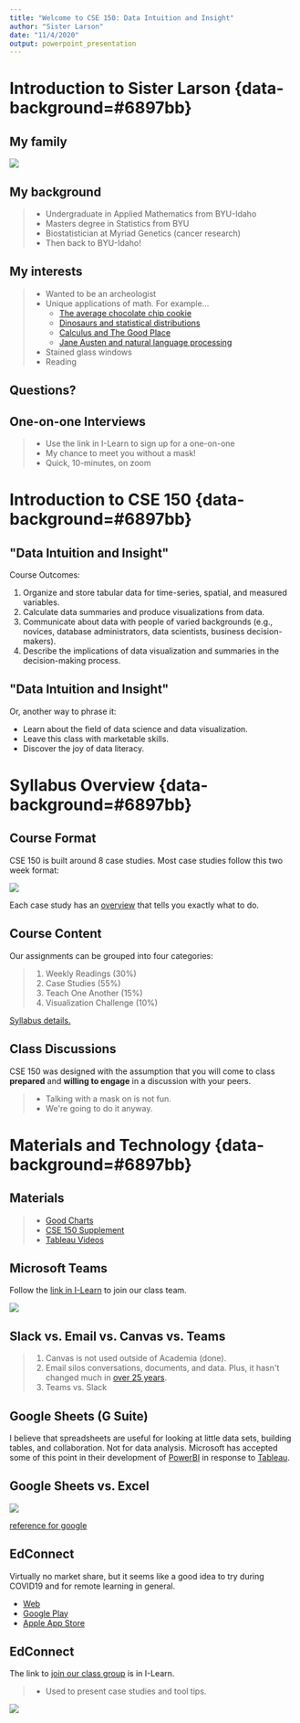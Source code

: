 ```yaml
---
title: "Welcome to CSE 150: Data Intuition and Insight"
author: "Sister Larson"
date: "11/4/2020"
output: powerpoint_presentation
---
```


# Introduction to Sister Larson {data-background=#6897bb}

## My family

![](images/crazy_family.jpg)

## My background

> - Undergraduate in Applied Mathematics from BYU-Idaho
> - Masters degree in Statistics from BYU
> - Biostatistician at Myriad Genetics (cancer research)
> - Then back to BYU-Idaho!

## My interests

> - Wanted to be an archeologist
> - Unique applications of math. For example...
>   - [The average chocolate chip cookie](https://pudding.cool/2018/05/cookies/)
>   - [Dinosaurs and statistical distributions](https://twitter.com/EmpiricalDave/status/1067941369237434368)
>   - [Calculus and The Good Place](https://www.andrewheiss.com/blog/2019/02/16/algebra-calculus-r-yacas/)
>   - [Jane Austen and natural language processing](https://juliasilge.com/blog/you-must-allow-me/)
> - Stained glass windows
> - Reading

## Questions?

## One-on-one Interviews

> - Use the link in I-Learn to sign up for a one-on-one
> - My chance to meet you without a mask!
> - Quick, 10-minutes, on zoom


# Introduction to CSE 150 {data-background=#6897bb}

## "Data Intuition and Insight"

Course Outcomes:

1. Organize and store tabular data for time-series, spatial, and measured variables.
2. Calculate data summaries and produce visualizations from data.
3. Communicate about data with people of varied backgrounds (e.g., novices, database administrators, data scientists, business decision-makers).
4. Describe the implications of data visualization and summaries in the decision-making process.

## "Data Intuition and Insight"

Or, another way to phrase it:

- Learn about the field of data science and data visualization.
- Leave this class with marketable skills.
- Discover the joy of data literacy.
















# Syllabus Overview  {data-background=#6897bb}

## Course Format

CSE 150 is built around 8 case studies. Most case studies follow this two week format:

![](images/class_format.png)

Each case study has an [overview](https://byui.instructure.com/courses/102734/pages/visualization-introduction-overview?module_item_id=13091932) that tells you exactly what to do.

## Course Content

Our assignments can be grouped into four categories:

> 1. Weekly Readings (30%)
> 2. Case Studies (55%)
> 3. Teach One Another (15%)
> 4. Visualization Challenge (10%)

[Syllabus details.](https://byui.instructure.com/courses/102734/assignments/syllabus)

## Class Discussions

CSE 150 was designed with the assumption that you will come to class **prepared** and **willing to engage** in a discussion with your peers.

> - Talking with a mask on is not fun.
> - We're going to do it anyway.

# Materials and Technology {data-background=#6897bb}

## Materials

> - [Good Charts](https://www.amazon.com/Good-Charts-Smarter-Persuasive-Visualizations/dp/1633690709)
> - [CSE 150 Supplement](https://byuistats.github.io/BYUI_CSE150_StatBook/)
> - [Tableau Videos]()

## Microsoft Teams

Follow the [link in I-Learn](https://teams.microsoft.com/l/team/19%3af27af53d902b4104b1eecd101c78a545%40thread.tacv2/conversations?groupId=b9451cb4-493d-400c-9875-b3cc28628ef6&tenantId=e6ac1d1f-d695-4ef1-91d4-94cddef8be11) to join our class team.

![](images/teams.png)

## Slack vs. Email vs. Canvas vs. Teams

> 1. Canvas is not used outside of Academia (done).
> 2. Email silos conversations, documents, and data. Plus, it hasn't changed much in [over 25 years](https://phrasee.co/a-brief-history-of-email/).
> 3. Teams vs. Slack

## Google Sheets (G Suite)

I believe that spreadsheets are useful for looking at little data sets, building tables, and collaboration. Not for data analysis. Microsoft has accepted some of this point in their development of [PowerBI](https://powerbi.microsoft.com/en-us/) in response to [Tableau](https://www.tableau.com/).

## Google Sheets vs. Excel 

![](images/excel_gsuite.png)

[reference for google](https://medium.com/grid-spreadsheets-run-the-world/excel-vs-google-sheets-usage-nature-and-numbers-9dfa5d1cadbd)


## EdConnect

Virtually no market share, but it seems like a good idea to try during COVID19 and for remote learning in general.

- [Web](https://www.edconnect.app)
- [Google Play](https://play.google.com/store/apps/details?id=com.koppla.education.android&hl=en_US)
- [Apple App Store](https://apps.apple.com/us/app/edconnect-virtual-classroom/id1492164134)

## EdConnect

The link to [join our class group](https://edconnect.page.link/5MrUFXueRxg93LBB8) is in I-Learn.

> - Used to present case studies and tool tips.

![](images/edconnect.png)
